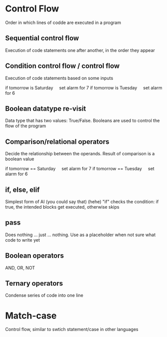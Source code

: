 # Control Flow
Order in which lines of codde are executed in a program

## Sequential control flow
Execution of code statements one after another, in the order they appear

## Condition control flow / control flow
Execution of code statements based on some inputs

if tomorrow is Saturday
&nbsp;&nbsp;&nbsp;&nbsp;set alarm for 7
if tomorrow is Tuesday
&nbsp;&nbsp;&nbsp;&nbsp;set alarm for 6

## Boolean datatype re-visit
Data type that has two values: True/False. Booleans are used to control the flow of the program

## Comparison/relational operators 
Decide the relationship between the operands. Result of comparison is a boolean value

if tomorrow == Saturday
&nbsp;&nbsp;&nbsp;&nbsp;set alarm for 7
if tomorrow == Tuesday
&nbsp;&nbsp;&nbsp;&nbsp;set alarm for 6

## if, else, elif
Simplest form of AI (you could say that) (hehe)
"if" checks the condition: if true, the intended blocks get executed, otherwise skips

## pass
Does nothing ... just ... nothing. Use as a placeholder when not sure what code to write yet

## Boolean operators
AND, OR, NOT

## Ternary operators
Condense series of code into one line

# Match-case
Control flow, similar to swtich statement/case in other languages


